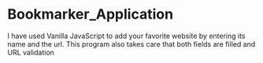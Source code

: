# Bookmarker_Application
I have used Vanilla JavaScript to add your favorite website by entering its name and the url.
This program also takes care that both fields are filled and URL validation

